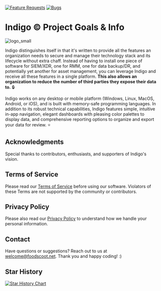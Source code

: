 [![Feature Requests](https://img.shields.io/github/issues/butlergroup/Indigo./feature-request.svg)](https://github.com/butlergroup/Indigo./issues?q=is%3Aopen+is%3Aissue+label%3Aenhancement)
[![Bugs](https://img.shields.io/github/issues/butlergroup/Indigo./bug.svg)](https://github.com/butlergroup/Indigo./issues?utf8=✓&q=is%3Aissue+is%3Aopen+label%3Abug)

# Indigo :copyright: Project Goals & Info

![logo_small](https://github.com/user-attachments/assets/4beb22fb-0ef7-4abd-81e2-0b150ed6e9c8)

Indigo distinguishes itself in that it's written to provide all the features an organization needs to secure and manage their technology stack and its lifecycle without extra chaff. Instead of having to install one piece of software for SIEM/XDR, one for RMM, one for data backup/DR, and potentially yet another for asset management, you can leverage Indigo and receive all these features in a single platform. **This also allows an organization to reduce the number of third parties they expose their data to.** :lock:

Indigo works on any desktop or mobile platform (Windows, Linux, MacOS, Android, or iOS), and is built with memory-safe programming languages. In addition to its robust technical capabilities, Indigo features simple, intuitive in-app navigation, elegant dashboards with pleasing color palettes to display data, and comprehensive reporting options to organize and export your data for review. :star:

## Acknowledgments

Special thanks to contributors, enthusiasts, and supporters of Indigo's vision.

## Terms of Service

Please read our [Terms of Service](https://github.com/butlergroup/Indigo./blob/main/terms-of-service.md) before using our software. Violators of these Terms are not supported by the community or contributors.

## Privacy Policy

Please also read our [Privacy Policy](https://github.com/butlergroup/Indigo./blob/main/privacy-policy.md) to understand how we handle your personal information. 

## Contact

Have questions or suggestions? Reach out to us at welcome@foodscoot.net. Thank you and happy coding! :)

## Star History

[![Star History Chart](https://api.star-history.com/svg?repos=butlergroup/Indigo.&type=Date)](https://www.star-history.com/#butlergroup/Indigo.&Date)
